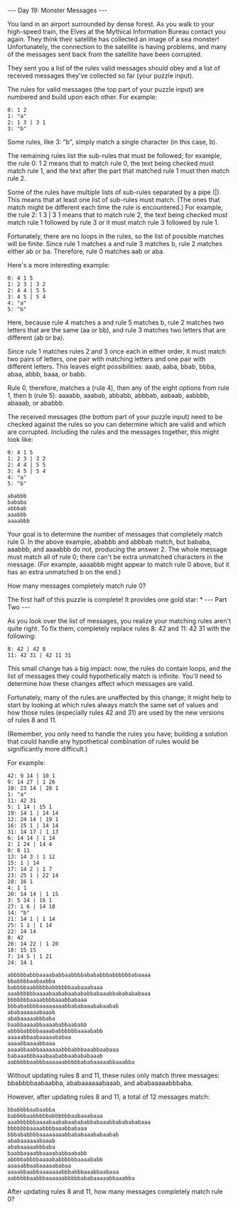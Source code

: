 --- Day 19: Monster Messages ---

You land in an airport surrounded by dense forest. As you walk to your high-speed train, the Elves at the Mythical Information Bureau contact you again. They think their satellite has collected an image of a sea monster! Unfortunately, the connection to the satellite is having problems, and many of the messages sent back from the satellite have been corrupted.

They sent you a list of the rules valid messages should obey and a list of received messages they've collected so far (your puzzle input).

The rules for valid messages (the top part of your puzzle input) are numbered and build upon each other. For example:

    0: 1 2
    1: "a"
    2: 1 3 | 3 1
    3: "b"

Some rules, like 3: "b", simply match a single character (in this case, b).

The remaining rules list the sub-rules that must be followed; for example, the rule 0: 1 2 means that to match rule 0, the text being checked must match rule 1, and the text after the part that matched rule 1 must then match rule 2.

Some of the rules have multiple lists of sub-rules separated by a pipe (|). This means that at least one list of sub-rules must match. (The ones that match might be different each time the rule is encountered.) For example, the rule 2: 1 3 | 3 1 means that to match rule 2, the text being checked must match rule 1 followed by rule 3 or it must match rule 3 followed by rule 1.

Fortunately, there are no loops in the rules, so the list of possible matches will be finite. Since rule 1 matches a and rule 3 matches b, rule 2 matches either ab or ba. Therefore, rule 0 matches aab or aba.

Here's a more interesting example:

    0: 4 1 5
    1: 2 3 | 3 2
    2: 4 4 | 5 5
    3: 4 5 | 5 4
    4: "a"
    5: "b"

Here, because rule 4 matches a and rule 5 matches b, rule 2 matches two letters that are the same (aa or bb), and rule 3 matches two letters that are different (ab or ba).

Since rule 1 matches rules 2 and 3 once each in either order, it must match two pairs of letters, one pair with matching letters and one pair with different letters. This leaves eight possibilities: aaab, aaba, bbab, bbba, abaa, abbb, baaa, or babb.

Rule 0, therefore, matches a (rule 4), then any of the eight options from rule 1, then b (rule 5): aaaabb, aaabab, abbabb, abbbab, aabaab, aabbbb, abaaab, or ababbb.

The received messages (the bottom part of your puzzle input) need to be checked against the rules so you can determine which are valid and which are corrupted. Including the rules and the messages together, this might look like:

    0: 4 1 5
    1: 2 3 | 3 2
    2: 4 4 | 5 5
    3: 4 5 | 5 4
    4: "a"
    5: "b"

    ababbb
    bababa
    abbbab
    aaabbb
    aaaabbb

Your goal is to determine the number of messages that completely match rule 0. In the above example, ababbb and abbbab match, but bababa, aaabbb, and aaaabbb do not, producing the answer 2. The whole message must match all of rule 0; there can't be extra unmatched characters in the message. (For example, aaaabbb might appear to match rule 0 above, but it has an extra unmatched b on the end.)

How many messages completely match rule 0?

The first half of this puzzle is complete! It provides one gold star: *
--- Part Two ---

As you look over the list of messages, you realize your matching rules aren't quite right. To fix them, completely replace rules 8: 42 and 11: 42 31 with the following:

    8: 42 | 42 8
    11: 42 31 | 42 11 31

This small change has a big impact: now, the rules do contain loops, and the list of messages they could hypothetically match is infinite. You'll need to determine how these changes affect which messages are valid.

Fortunately, many of the rules are unaffected by this change; it might help to start by looking at which rules always match the same set of values and how those rules (especially rules 42 and 31) are used by the new versions of rules 8 and 11.

(Remember, you only need to handle the rules you have; building a solution that could handle any hypothetical combination of rules would be significantly more difficult.)

For example:

    42: 9 14 | 10 1
    9: 14 27 | 1 26
    10: 23 14 | 28 1
    1: "a"
    11: 42 31
    5: 1 14 | 15 1
    19: 14 1 | 14 14
    12: 24 14 | 19 1
    16: 15 1 | 14 14
    31: 14 17 | 1 13
    6: 14 14 | 1 14
    2: 1 24 | 14 4
    0: 8 11
    13: 14 3 | 1 12
    15: 1 | 14
    17: 14 2 | 1 7
    23: 25 1 | 22 14
    28: 16 1
    4: 1 1
    20: 14 14 | 1 15
    3: 5 14 | 16 1
    27: 1 6 | 14 18
    14: "b"
    21: 14 1 | 1 14
    25: 1 1 | 1 14
    22: 14 14
    8: 42
    26: 14 22 | 1 20
    18: 15 15
    7: 14 5 | 1 21
    24: 14 1

    abbbbbabbbaaaababbaabbbbabababbbabbbbbbabaaaa
    bbabbbbaabaabba
    babbbbaabbbbbabbbbbbaabaaabaaa
    aaabbbbbbaaaabaababaabababbabaaabbababababaaa
    bbbbbbbaaaabbbbaaabbabaaa
    bbbababbbbaaaaaaaabbababaaababaabab
    ababaaaaaabaaab
    ababaaaaabbbaba
    baabbaaaabbaaaababbaababb
    abbbbabbbbaaaababbbbbbaaaababb
    aaaaabbaabaaaaababaa
    aaaabbaaaabbaaa
    aaaabbaabbaaaaaaabbbabbbaaabbaabaaa
    babaaabbbaaabaababbaabababaaab
    aabbbbbaabbbaaaaaabbbbbababaaaaabbaaabba

Without updating rules 8 and 11, these rules only match three messages: bbabbbbaabaabba, ababaaaaaabaaab, and ababaaaaabbbaba.

However, after updating rules 8 and 11, a total of 12 messages match:

    bbabbbbaabaabba
    babbbbaabbbbbabbbbbbaabaaabaaa
    aaabbbbbbaaaabaababaabababbabaaabbababababaaa
    bbbbbbbaaaabbbbaaabbabaaa
    bbbababbbbaaaaaaaabbababaaababaabab
    ababaaaaaabaaab
    ababaaaaabbbaba
    baabbaaaabbaaaababbaababb
    abbbbabbbbaaaababbbbbbaaaababb
    aaaaabbaabaaaaababaa
    aaaabbaabbaaaaaaabbbabbbaaabbaabaaa
    aabbbbbaabbbaaaaaabbbbbababaaaaabbaaabba

After updating rules 8 and 11, how many messages completely match rule 0?
